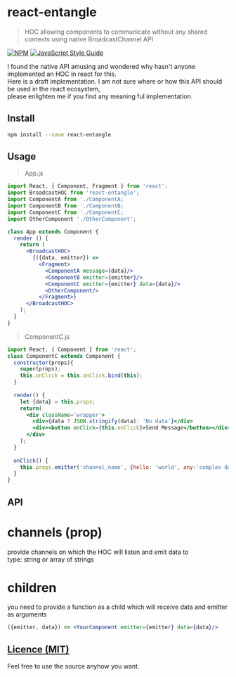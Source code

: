 # react-entangle

> HOC allowing components to communicate without any shared contexts using native BroadcastChannel API

[![NPM](https://img.shields.io/npm/v/react-entangle.svg)](https://www.npmjs.com/package/react-entangle) [![JavaScript Style Guide](https://img.shields.io/badge/code_style-standard-brightgreen.svg)](https://standardjs.com)


I found the native API amusing and wondered why hasn't anyone implemented an HOC in react for this.  
Here is a draft implementation. I am not sure where or how this API should be used in the react ecosystem,  
please enlighten me if you find any meaning ful implementation.

## Install

```bash
npm install --save react-entangle
```

## Usage

> App.js
```jsx harmony
import React, { Component, Fragment } from 'react';
import BroadcastHOC from 'react-entangle';
import ComponentA from './ComponentA;
import ComponentB from './ComponentB;
import ComponentC from './ComponentC;
import OtherComponent './OtherComponent';

class App extends Component {
  render () {
    return (
      <BroadcastHOC>
        {({data, emitter}) => 
          <Fragment>
            <ComponentA message={data}/>
            <ComponentB emitter={emitter}/>
            <ComponentC emitter={emitter} data={data}/>
            <OtherComponent/>
          </Fragment>}
      </BroadcastHOC>
    );
  }
}
```



> ComponentC.js
```jsx harmony
import React, { Component } from 'react';
class ComponentC extends Component {
  constructor(props){
    super(props);
    this.onClick = this.onClick.bind(this);
  }
  
  render() {
    let {data} = this.props;
    return(
	  <div className='wrapper'>
		<div>{data ? JSON.stringify(data): 'No data'}</div>
		<div><button onClick={this.onClick}>Send Message</button></div>
	  </div>
	);
  }
  
  onClick() {
    this.props.emitter('channel_name', {hello: 'world', any:'complex data'});
  }
}
```


## API
# channels (prop)  
provide channels on which the HOC will listen and emit data to  
type: string or array of strings

# children
you need to provide a function as a child which will receive data and emitter as arguments
```jsx harmony
({emitter, data}) => <YourComponent emitter={emitter} data={data}/>
```

## [Licence (MIT)](https://github.com/aakashRajur/react-entangle/blob/master/LICENCE)
Feel free to use the source anyhow you want.
